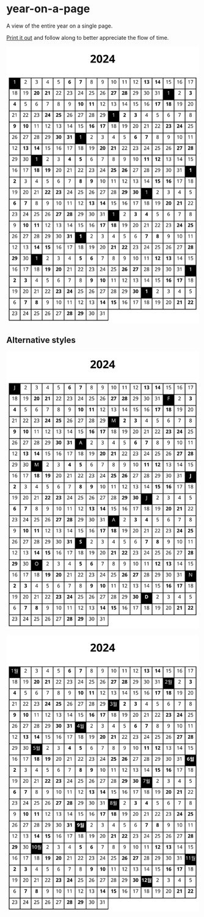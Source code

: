 # year-on-a-page

A view of the entire year on a single page.

[Print it out](renders/2024-default.svg) and follow along to better appreciate the flow of time.

<p align="center">
  <img src="renders/2024-default.svg" />
</p>

## Alternative styles

<p align="center">
  <img src="renders/2024-month.svg" />
</p>

<p align="center">
  <img src="renders/2024-monthkorean.svg" />
</p>
